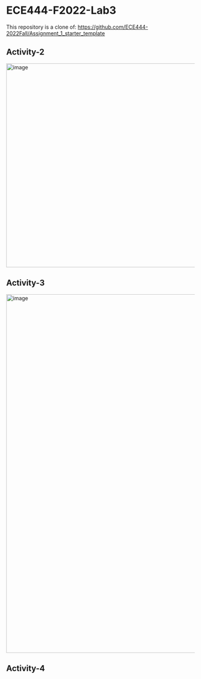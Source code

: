 # ECE444-F2022-Lab3

This repository is a clone of: https://github.com/ECE444-2022Fall/Assignment_1_starter_template

## Activity-2

<img width="546" alt="image" src="https://user-images.githubusercontent.com/62436455/193471790-95f0a5c6-dd69-4e15-92d8-6fb42fb48707.png">

## Activity-3

<img width="960" alt="image" src="https://user-images.githubusercontent.com/62436455/193473035-1250a025-60c7-4c1e-8649-ba93a13174fa.png">

## Activity-4
